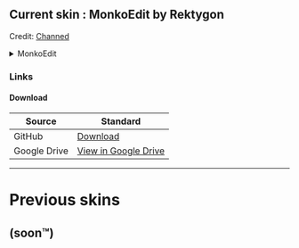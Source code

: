 ## Current skin : MonkoEdit by Rektygon
Credit: [Channed](https://osu.ppy.sh/users/13008533)

<details>
<summary>MonkoEdit</summary>
<img src="https://osu.ppy.sh/ss/19256883/dedf" title="Menu BG" alt="Skin screenshot of menu background">
<img src="https://canman.s-ul.eu/5iMMK9d4" title="Song Select" alt="Skin screenshot of song select">
<img src="https://canman.s-ul.eu/eB5CWFhR" title="Mod Icons" alt="Skin screenshot of mod icons">
<img src="https://canman.s-ul.eu/kBlxOWYw" title="Gameplay" alt="Skin screenshot of gameplay">
<img src="https://canman.s-ul.eu/g4udjnSx" title="Gameplay with hidden enabled" alt="Skin screenshot of gameplay">
<img src="https://canman.s-ul.eu/Dj7s7l5p" title="Spinner" alt="Skin screenshot of gameplay (spinner)">
<img src="https://canman.s-ul.eu/zH94cPsp" title="Section Pass" alt="Skin screenshot of section pass">
<img src="https://canman.s-ul.eu/VPfNGxSY" title="Section Fail" alt="Skin screenshot of section fail">
<img src="https://canman.s-ul.eu/TBgzDVOD" title="Pause Overlay" alt="Skin screenshot of pause overlay">
<img src="https://canman.s-ul.eu/ncwllwcj" title="Fail Overlay" alt="Skin screenshot of fail overlay">
<img src="https://canman.s-ul.eu/sCqnf0el" title="Ranking Panel (HD SS)" alt="Skin screenshot of ranking panel (grey SS HD)">
<img src="https://canman.s-ul.eu/MV8V1Shf" title="Ranking Panel (HD S)" alt="Skin screenshot of ranking panel (grey S HD)">
<img src="https://canman.s-ul.eu/2XKtsXQC" title="Ranking Panel (SS)" alt="Skin screenshot of ranking panel (SS)">
<img src="https://canman.s-ul.eu/lRHLBrAG" title="Ranking Panel (S)" alt="Skin screenshot of ranking panel (S)">
<img src="https://canman.s-ul.eu/MfHoHcg1" title="Ranking Panel (A)" alt="Skin screenshot of ranking panel (A)">
<img src="https://canman.s-ul.eu/kxthvQPR" title="Ranking Panel (B)" alt="Skin screenshot of ranking panel (B)">
<img src="https://canman.s-ul.eu/8lJ5UykJ" title="Ranking Panel (C)" alt="Skin screenshot of ranking panel (C)">
<img src="https://canman.s-ul.eu/rtRj9of1" title="Ranking Panel (D)" alt="Skin screenshot of ranking panel (D)">
</details>

### Links

#### Download
|Source|Standard|
|------|--------|
|GitHub|[Download](https://rektygon.s-ul.eu/LpO3ZXOQ)|
|Google Drive|[View in Google Drive](https://drive.google.com/file/d/1niFXmiz-0ongWZLn7JrcXXfiCnDgIGwB/view?usp=sharing)|
___
# Previous skins
## (soon:tm:)